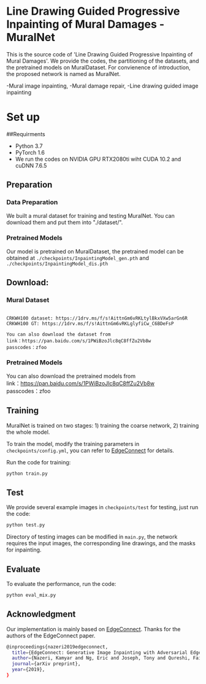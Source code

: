 # Line Drawing Guided Progressive Inpainting of Mural Damages - MuralNet

This is the source code of 'Line Drawing Guided Progressive Inpainting of Mural Damages'. We provide the codes, the partitioning of the datasets, and the pretrained models on MuralDataset. For convienence of introduction, the proposed network is named as MuralNet.

-Mural image inpainting, -Mural damage repair, -Line drawing guided image inpainting


# Set up
##Requirments
- Python 3.7
- PyTorch 1.6
- We run the codes on NVIDIA GPU RTX2080ti wiht CUDA 10.2 and cuDNN 7.6.5

## Preparation
### Data Preparation
We built a mural dataset for training and testing MuralNet. You can download them and put them into "./dataset/".
### Pretrained Models
Our model is pretrained on MuralDataset, the pretrained model can be obtained at `./checkpoints/InpaintingModel_gen.pth` and `./checkpoints/InpaintingModel_dis.pth`


## Download:
### Mural Dataset
```

CRKWH100 dataset: https://1drv.ms/f/s!AittnGm6vRKLtylBkxVXw5arGn6R 
CRKWH100 GT: https://1drv.ms/f/s!AittnGm6vRKLglyfiCw_C6BDeFsP

You can also download the dataset from  
link：https://pan.baidu.com/s/1PWiBzoJlc8qC8ffZu2Vb8w   
passcodes：zfoo

```

### Pretrained Models
You can also download the pretrained models from  
link：https://pan.baidu.com/s/1PWiBzoJlc8qC8ffZu2Vb8w   
passcodes：zfoo


## Training

MuralNet is trained on two stages: 1) training the coarse network, 2) training the whole model. 

To train the model, modify the training parameters in `checkpoints/config.yml`, you can refer to [EdgeConnect](https://github.com/knazeri/edge-connect) for details.

Run the code for training:
```bash
python train.py
```

## Test
We provide several example images in `checkpoints/test` for testing, just run the code:
```bash
python test.py
```
Directory of testing images can be modified in `main.py`, the network requires the input images, the corresponding line drawings, and the masks for inpainting.

## Evaluate
To evaluate the performance, run the code:
```bash
python eval_mix.py
```

## Acknowledgment
Our implementation is mainly based on [EdgeConnect](https://github.com/knazeri/edge-connect). Thanks for the authors of the EdgeConnect paper.
```bash
@inproceedings{nazeri2019edgeconnect,
  title={EdgeConnect: Generative Image Inpainting with Adversarial Edge Learning},
  author={Nazeri, Kamyar and Ng, Eric and Joseph, Tony and Qureshi, Faisal and Ebrahimi, Mehran},
  journal={arXiv preprint},
  year={2019},
}
```
